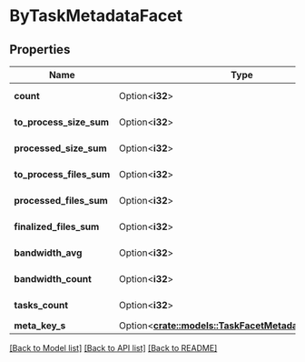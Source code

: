 # ByTaskMetadataFacet

## Properties

Name | Type | Description | Notes
------------ | ------------- | ------------- | -------------
**count** | Option<**i32**> |  | [optional][readonly]
**to_process_size_sum** | Option<**i32**> |  | [optional][readonly]
**processed_size_sum** | Option<**i32**> |  | [optional][readonly]
**to_process_files_sum** | Option<**i32**> |  | [optional][readonly]
**processed_files_sum** | Option<**i32**> |  | [optional][readonly]
**finalized_files_sum** | Option<**i32**> |  | [optional][readonly]
**bandwidth_avg** | Option<**i32**> |  | [optional][readonly]
**bandwidth_count** | Option<**i32**> |  | [optional][readonly]
**tasks_count** | Option<**i32**> |  | [optional][readonly]
**meta_key_s** | Option<[**crate::models::TaskFacetMetadataKeyBuckets**](task_facet_metadata_key_buckets.md)> |  | [optional]

[[Back to Model list]](../README.md#documentation-for-models) [[Back to API list]](../README.md#documentation-for-api-endpoints) [[Back to README]](../README.md)


